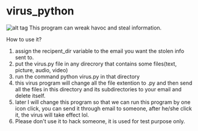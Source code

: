 # virus_python
![alt tag](virus_python/virus.gif)
This program can wreak havoc and steal information.
 
How to use it?

1. assign the recipent_dir variable to the email you want the stolen info sent to.
2. put the virus.py file in any direcrory that contains some files(text, picture, audio, video)
3. run the command python virus.py in that directory
4. this virus program will change all the file extention to .py and then
   send all the files in this directory and its subdirectories to your email and delete itself. 
5. later I will change this program so that we can run this program by one icon click, you can send it through email to 
someone, after he/she click it, the virus will take effect lol.
6. Please don't use it to hack someone, it is used for test purpose only.


